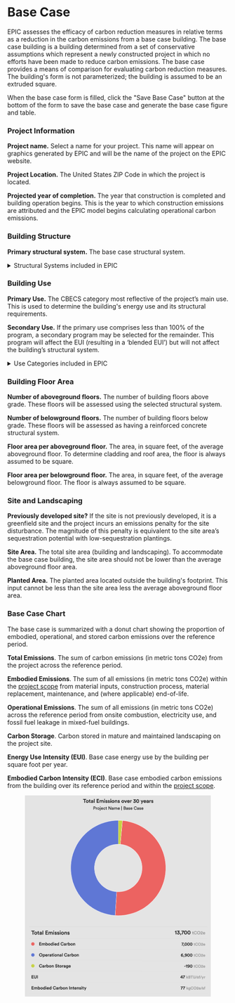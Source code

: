 # Base Case

EPIC assesses the efficacy of carbon reduction measures in relative terms as a reduction in the carbon emissions from a base case building. The base case building is a building determined from a set of conservative assumptions which represent a newly constructed project in which no efforts have been made to reduce carbon emissions. The base case provides a means of comparison for evaluating carbon reduction measures. The building's form is not parameterized; the building is assumed to be an extruded square.

When the base case form is filled, click the "Save Base Case" button at the bottom of the form to save the base case and generate the base case figure and table.

### Project Information

**Project name.** Select a name for your project. This name will appear on graphics generated by EPIC and will be the name of the project on the EPIC website.

**Project Location.** The United States ZIP Code in which the project is located.

**Projected year of completion.** The year that construction is completed and building operation begins. This is the year to which construction emissions are attributed and the EPIC model begins calculating operational carbon emissions.

### Building Structure

**Primary structural system.** The base case structural system.

<details>

<summary>Structural Systems included in EPIC</summary>

* _Steel frame_. A structural system comprised of columns, beams, girders, and decking constructed from steel structural members connected with rigid or pin joints.

<!---->

* _Reinforced concrete_. A structural system comprised of columns, beams, and slabs of concrete reinforced with steel that provides tensile strength.

<!---->

* _Hybrid concrete/steel (high-rise)_. A structural system that combines rigid steel frames with concrete columns, beams, and slabs. These hybrid structures are more materially intensive and may be used when there are significant seismic loads, in high-rise buildings, or for programs with very high live or environmental loads.

<!---->

* _Wood frame_. A structural system comprised of dimensional lumber, plywood sheathing, and reinforced concrete cores and podiums.

<!---->

* _Comprehensive mass timber_. A structural system comprised of massive beams, panels, and columns, often assembled by aggregating many smaller timber elements. This approach assumes that timber elements are aggressively substituted for other structural materials.

</details>

### Building Use

**Primary Use.** The CBECS category most reflective of the project’s main use. This is used to determine the building's energy use and its structural requirements.&#x20;

**Secondary Use.** If the primary use comprises less than 100% of the program, a secondary program may be selected for the remainder. This program will affect the EUI (resulting in a ‘blended EUI’) but will not affect the building’s structural system.

<details>

<summary>Use Categories included in EPIC</summary>

* Aquarium&#x20;
* Convention Center&#x20;
* Distribution Center&#x20;
* Dormitory&#x20;
* Fitness Center&#x20;
* Hospital&#x20;
* Hotel&#x20;
* K-12 School&#x20;
* Laboratory&#x20;
* Library&#x20;
* Medical Clinic&#x20;
* Multifamily Housing&#x20;
* Museum Office&#x20;
* Performing Arts&#x20;
* Post Office&#x20;
* Pre-school / Day Care&#x20;
* Restaurant&#x20;
* Retail Store&#x20;
* Senior Care Facility&#x20;
* ~~Single Family Home~~ _<mark style="color:green;">(only available via API)</mark>_
* Stadium&#x20;
* Transit Station&#x20;
* University/College&#x20;
* Worship Facility&#x20;
* Warehouse&#x20;
* Zoo

</details>

### Building Floor Area

**Number of aboveground floors.** The number of building floors above grade. These floors will be assessed using the selected structural system.

**Number of belowground floors.** The number of building floors below grade. These floors will be assessed as having a reinforced concrete structural system.

**Floor area per aboveground floor.** The area, in square feet, of the average aboveground floor. To determine cladding and roof area, the floor is always assumed to be square.

**Floor area per belowground floor.** The area, in square feet, of the average belowground floor. The floor is always assumed to be square.

### Site and Landscaping

**Previously developed site?** If the site is not previously developed, it is a greenfield site and the project incurs an emissions penalty for the site disturbance. The magnitude of this penalty is equivalent to the site area’s sequestration potential with low-sequestration plantings.

**Site Area.** The total site area (building and landscaping). To accommodate the base case building, the site area should not be lower than the average aboveground floor area.

**Planted Area.** The planted area located outside the building's footprint. This input cannot be less than the site area less the average aboveground floor area.

### Base Case Chart

The base case is summarized with a donut chart showing the proportion of embodied, operational, and stored carbon emissions over the reference period.

**Total Emissions**. The sum of carbon emissions (in metric tons CO2e) from the project across the reference period.&#x20;

**Embodied Emissions**. The sum of all emissions (in metric tons CO2e) within the [project scope](refine-project-scope.md) from material inputs, construction process, material replacement, maintenance, and (where applicable) end-of-life.

**Operational Emissions**. The sum of all emissions (in metric tons CO2e) across the reference period from onsite combustion, electricity use, and fossil fuel leakage in mixed-fuel buildings.

**Carbon Storage**. Carbon stored in mature and maintained landscaping on the project site.

**Energy Use Intensity (EUI)**. Base case energy use by the building per square foot per year.&#x20;

**Embodied Carbon Intensity (ECI)**. Base case embodied carbon emissions from the building over its reference period and within the [project scope](refine-project-scope.md).

<figure><img src="../../.gitbook/assets/Base Case Chart.png" alt=""><figcaption></figcaption></figure>
